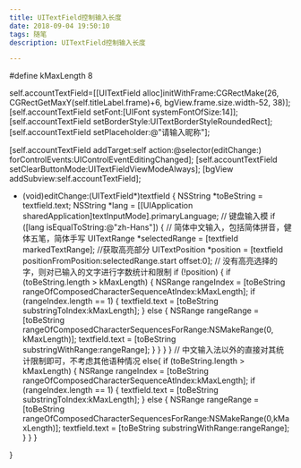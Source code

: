 ```yaml
---
title: UITextField控制输入长度
date: 2018-09-04 19:50:10
tags: 随笔
description: UITextField控制输入长度

---
```

#define kMaxLength 8


self.accountTextField=[[UITextField alloc]initWithFrame:CGRectMake(26, CGRectGetMaxY(self.titleLabel.frame)+6, bgView.frame.size.width-52, 38)];
[self.accountTextField setFont:[UIFont systemFontOfSize:14]];
[self.accountTextField setBorderStyle:UITextBorderStyleRoundedRect];
[self.accountTextField setPlaceholder:@"请输入昵称"];
<!--more-->
[self.accountTextField addTarget:self action:@selector(editChange:) forControlEvents:UIControlEventEditingChanged];
[self.accountTextField setClearButtonMode:UITextFieldViewModeAlways];
[bgView addSubview:self.accountTextField];

- (void)editChange:(UITextField*)textfield {
NSString *toBeString = textfield.text;
NSString *lang = [[UIApplication sharedApplication]textInputMode].primaryLanguage; // 键盘输入模
if ([lang isEqualToString:@"zh-Hans"]) { // 简体中文输入，包括简体拼音，健体五笔，简体手写
UITextRange *selectedRange = [textfield markedTextRange];
//获取高亮部分
UITextPosition *position = [textfield positionFromPosition:selectedRange.start offset:0];
// 没有高亮选择的字，则对已输入的文字进行字数统计和限制
if (!position) {
if (toBeString.length > kMaxLength)
{
NSRange rangeIndex = [toBeString rangeOfComposedCharacterSequenceAtIndex:kMaxLength];
if (rangeIndex.length == 1)
{
textfield.text = [toBeString substringToIndex:kMaxLength];
}
else
{
NSRange rangeRange = [toBeString rangeOfComposedCharacterSequencesForRange:NSMakeRange(0, kMaxLength)];
textfield.text = [toBeString substringWithRange:rangeRange];
}
}
}
}
// 中文输入法以外的直接对其统计限制即可，不考虑其他语种情况
else{
if (toBeString.length > kMaxLength)
{
NSRange rangeIndex = [toBeString rangeOfComposedCharacterSequenceAtIndex:kMaxLength];
if (rangeIndex.length == 1)
{
textfield.text = [toBeString substringToIndex:kMaxLength];
}
else
{
NSRange rangeRange = [toBeString rangeOfComposedCharacterSequencesForRange:NSMakeRange(0,kMaxLength)];
textfield.text = [toBeString substringWithRange:rangeRange];
}
}
}

}

